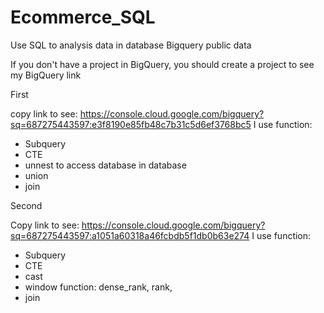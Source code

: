 # Ecommerce_SQL
Use SQL to analysis data in database Bigquery public data

If you don't have a project in BigQuery, you should create a project to see my BigQuery link

First

copy link to see: https://console.cloud.google.com/bigquery?sq=687275443597:e3f8190e85fb48c7b31c5d6ef3768bc5
I use function:
  - Subquery
  - CTE
  - unnest to access database in database
  - union
  - join

Second

Copy link to see: https://console.cloud.google.com/bigquery?sq=687275443597:a1051a60318a46fcbdb5f1db0b63e274
I use function:
  - Subquery
  - CTE
  - cast
  - window function: dense_rank, rank,
  - join
